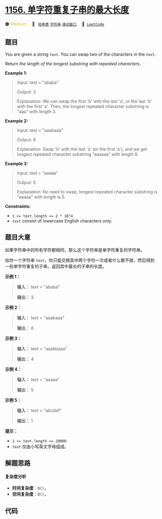 # [1156. 单字符重复子串的最大长度](https://leetcode.com/problems/swap-for-longest-repeated-character-substring)

🟠 <font color=#ffb800>Medium</font>&emsp; 🔖&ensp; [`哈希表`](/tag/hash-table.md) [`字符串`](/tag/string.md) [`滑动窗口`](/tag/sliding-window.md)&emsp; 🔗&ensp;[`LeetCode`](https://leetcode.com/problems/swap-for-longest-repeated-character-substring)

## 题目

You are given a string `text`. You can swap two of the characters in the
`text`.

Return _the length of the longest substring with repeated characters_.



**Example 1:**

> Input: text = "ababa"
> 
> Output: 3
> 
> Explanation: We can swap the first 'b' with the last 'a', or the last 'b' with the first 'a'. Then, the longest repeated character substring is "aaa" with length 3.

**Example 2:**

> Input: text = "aaabaaa"
> 
> Output: 6
> 
> Explanation: Swap 'b' with the last 'a' (or the first 'a'), and we get longest repeated character substring "aaaaaa" with length 6.

**Example 3:**

> Input: text = "aaaaa"
> 
> Output: 5
> 
> Explanation: No need to swap, longest repeated character substring is "aaaaa" with length is 5.

**Constraints:**

  * `1 <= text.length <= 2 * 10^4`
  * `text` consist of lowercase English characters only.


## 题目大意

如果字符串中的所有字符都相同，那么这个字符串是单字符重复的字符串。

给你一个字符串 `text`，你只能交换其中两个字符一次或者什么都不做，然后得到一些单字符重复的子串。返回其中最长的子串的长度。



**示例 1：**

> 
> 
> 
> 
> 
> **输入：** text = "ababa"
> 
> **输出：** 3
> 
> 

**示例 2：**

> 
> 
> 
> 
> 
> **输入：** text = "aaabaaa"
> 
> **输出：** 6
> 
> 

**示例 3：**

> 
> 
> 
> 
> 
> **输入：** text = "aaabbaaa"
> 
> **输出：** 4
> 
> 

**示例 4：**

> 
> 
> 
> 
> 
> **输入：** text = "aaaaa"
> 
> **输出：** 5
> 
> 

**示例 5：**

> 
> 
> 
> 
> 
> **输入：** text = "abcdef"
> 
> **输出：** 1
> 
> 



**提示：**

  * `1 <= text.length <= 20000`
  * `text` 仅由小写英文字母组成。


## 解题思路

#### 复杂度分析

- **时间复杂度**：`O()`，
- **空间复杂度**：`O()`，

## 代码

```javascript

```